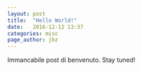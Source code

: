 ```yaml
---
layout: post
title:  "Hello World!"
date:   2016-12-12 13:37
categories: misc
page_author: jbz
---
```


Immancabile post di benvenuto. Stay tuned!